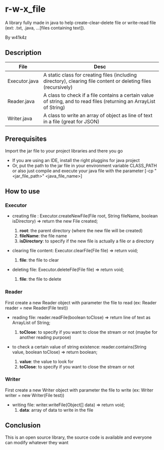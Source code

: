 # r-w-x_file

A library fully made in java to help create-clear-delete file or write-read file (ext: .txt, .java, ...[files containing text]).

By w41k4z

## Description

| File          | Desc                                                                                                                |
| ------------- | ------------------------------------------------------------------------------------------------------------------- |
| Executor.java | A static class for creating files (including directory), clearing file content or deleting files (recursively)      |
| Reader.java   | A class to check if a file contains a certain value of string, and to read files (returning an ArrayList of String) |
| Writer.java   | A class to write an array of object as line of text in a file (great for JSON)                                      |

## Prerequisites

Import the jar file to your project libraries and there you go

- If you are using an IDE, install the right pluggins for java project
- Or, put the path to the jar file in your environment variable CLASS_PATH or also just compile and execute your java file with the parameter [-cp "<jar_file_path>" <java_file_name>]

## How to use

### Executor

- creating file : Executor.createNewFile(File root, String fileName, boolean isDirectory) => return the new File created;
  1. **root**: the parent directory (where the new file will be created)
  2. **fileName**: the file name
  3. **isDirectory**: to specify if the new file is actually a file or a directory

- clearing file content: Executor.clearFile(File file) => return void;
  1. **file**: the file to clear

- deleting file: Executor.deleteFile(File file) => return void;
  1. **file**: the file to delete

### Reader

First create a new Reader object with parameter the file to read (ex: Reader reader = new Reader(File test))

- reading file: reader.readFile(boolean toClose) => return line of text as ArrayList of String;
  1. **toClose**: to specify if you want to close the stream or not (maybe for another reading purpose)

- to check a certain value of string existence: reader.contains(String value, boolean toClose) => return boolean;
  1. **value**: the value to look for
  2. **toClose**: to specify if you want to close the stream or not

### Writer

First create a new Writer object with parameter the file to write (ex: Writer writer = new Writer(File test))

- writing file: writer.writeFile(Object[] data) => return void;
  1. **data**: array of data to write in the file

## Conclusion

This is an open source library, the source code is available and everyone can modify whatever they want
